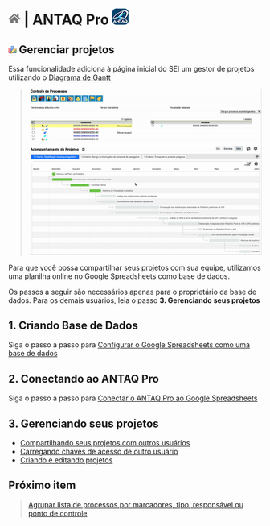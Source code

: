 # [![Home](../img/home.png)](../) |  ANTAQ Pro ![Icone](../img/icon-32.png)

## ![ANTAQ Pro Estilo Tabela](../img/icon-projetos.png) Gerenciar projetos

Essa funcionalidade adiciona à página inicial do SEI um gestor de projetos utilizando o [Diagrama de Gantt](https://pt.wikipedia.org/wiki/Diagrama_de_Gantt)

> ![Tela Estilo de Tabelas](../img/tela-projetos.gif) 

Para que você possa compartilhar seus projetos com sua equipe, utilizamos uma planilha online no Google Spreadsheets como base de dados.

Os passos a seguir são necessários apenas para o proprietário da base de dados. Para os demais usuários, leia o passo **3. Gerenciando seus projetos**

## 1. Criando Base de Dados

Siga o passo a passo para [Configurar o Google Spreadsheets como uma base de dados](../pages/BASEDADOS.md)

## 2. Conectando ao ANTAQ Pro

Siga o passo a passo para [Conectar o ANTAQ Pro ao Google Spreadsheets](../pages/SEISHEETS.md)

## 3. Gerenciando seus projetos

- [Compartilhando seus projetos com outros usuários](../pages/PROJETOSSHARE.md)
- [Carregando chaves de acesso de outro usuário](../pages/PROJETOSIMPORT.md)
- [Criando e editando projetos](../pages/PROJETOSEDIT.md)

## Próximo item

> [Agrupar lista de processos por marcadores, tipo, responsável ou ponto de controle](../pages/AGRUPAR.md)

